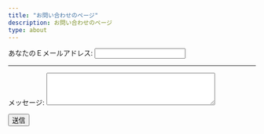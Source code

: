 ```yaml
---
title: "お問い合わせのページ"
description: お問い合わせのページ
type: about
---
```

<!-- modify this form HTML and place wherever you want your form -->

<form
  action="https://formspree.io/f/meqvorow"
  method="POST"
>
  <label>
    あなたのＥメールアドレス:
    <input type="email" name="_replyto">
  </label>
  <label><hr \>
    メッセージ:
    <textarea name="message" rows="4" cols="40"></textarea>
  </label>

  <!-- your other form fields go here -->

  <button type="submit">送信</button>
</form>
